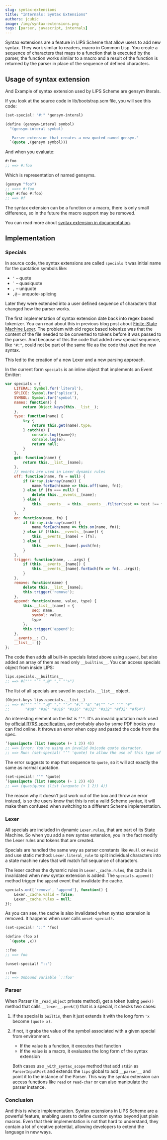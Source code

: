 ```yaml
---
slug: syntax-extensions
title: "Internals: Syntax Extensions"
authors: jcubic
image: /img/syntax-extensions.png
tags: [parser, javascript, internals]
---
```


Syntax extensions are a feature in LIPS Scheme that allow users to add new syntax. They work similar
to readers, macro in Common Lisp. You create a sequence of characters that maps to a function that
is executed by the parser, the function works similar to a macro and a result of the function is
returned by the parser in place of the sequence of defined characters.

<!-- truncate -->

## Usage of syntax extension

And Example of syntax extension used by LIPS Scheme are gensym literals.

If you look at the source code in lib/bootstrap.scm file, you will see this code:

```scheme
(set-special! "#:" 'gensym-interal)

(define (gensym-interal symbol)
  "(gensym-interal symbol)

   Parser extension that creates a new quoted named gensym."
  `(quote ,(gensym symbol)))
```

And when you evaluate:
```scheme
#:foo
;; ==> #:foo
```

Which is representation of named gensyms.

```scheme
(gensym "foo")
;; ==>> #:foo
(eq? #:foo #:foo)
;; ==> #f
```

The syntax extension can be a function or a macro, there is only small difference, so in the future
the macro support may be removed.

You can read more about [syntax extension in documentation](/docs/lips/extension#syntax-extensions).

## Implementation

### Specials

In source code, the syntax extensions are called `specials` it was initial name for the quotation symbols like:

* `'` – quote
* `` ` `` – quasiquote
* `` , `` – unquote
* `,@` – unquote-splicing

Later they were extended into a user defined sequence of characters that changed how the parser works.

The first implementation of syntax extension date back into regex based tokenizer. You can read
about this in previous blog post about [Finite-State Machine Lexer](/blog/lexer). The problem with
old regex based tokenize was that the content of the file needed to be converted to tokens before it
was passed to the parser. And because of this the code that added new special sequence, like `"#:"`,
could not be part of the same file as the code that used the new syntax.

This led to the creation of a new Lexer and a new parsing approach.

In the current form `specials` is an inline object that implements an Event Emitter:

```javascript
var specials = {
    LITERAL: Symbol.for('literal'),
    SPLICE: Symbol.for('splice'),
    SYMBOL: Symbol.for('symbol'),
    names: function() {
        return Object.keys(this.__list__);
    },
    type: function(name) {
        try {
            return this.get(name).type;
        } catch(e) {
            console.log({name});
            console.log(e);
            return null;
        }
    },
    get: function(name) {
        return this.__list__[name];
    },
    // events are used in Lexer dynamic rules
    off: function(name, fn = null) {
        if (Array.isArray(name)) {
            name.forEach(name => this.off(name, fn));
        } else if (fn === null) {
            delete this.__events__[name];
        } else {
            this.__events__ = this.__events__.filter(test => test !== fn);
        }
    },
    on: function(name, fn) {
        if (Array.isArray(name)) {
            name.forEach(name => this.on(name, fn));
        } else if (!this.__events__[name]) {
            this.__events__[name] = [fn];
        } else {
            this.__events__[name].push(fn);
        }
    },
    trigger: function(name, ...args) {
        if (this.__events__[name]) {
            this.__events__[name].forEach(fn => fn(...args));
        }
    },
    remove: function(name) {
        delete this.__list__[name];
        this.trigger('remove');
    },
    append: function(name, value, type) {
        this.__list__[name] = {
            seq: name,
            symbol: value,
            type
        };
        this.trigger('append');
    },
    __events__: {},
    __list__: {}
};
```

The code then adds all built-in specials listed above using `append`, but also added an array of them
as read only `__builtins__`. You can access specials object from inside LIPS:

```scheme
lips.specials.__builtins__
;; ==> #("'" "`" ",@" "," "'>")
```

The list of all specials are saved in `specials.__list__` object.

```scheme
(Object.keys lips.specials.__list__)
;; ==> #("'" "`" ",@" "," "'>" "#:" "&" "#\"" "~" "’" "#"
;;       "#u8" "#s8" "#u16" "#s16" "#u32" "#s32" "#f32" "#f64")
```

An interesting element on the list is `"’"`. It's an invalid quotation mark used by [official R7RS
specification](https://standards.scheme.org/unofficial/errata-corrected-r7rs.pdf), and probably also
by some PDF books you can find online. It throws an error when copy and pasted the code from the spec.

```scheme
’(quasiquote (list (unquote (+ 1 2)) 4))
;; ==> Error: You're using an invalid Unicode quote character.
;; ==> Run: (set-special! "’" 'quote) to allow the use of this type of quote at line 1
```

The error suggests to map that sequence to `quote`, so it will act exactly the same as normal
quotation.

```scheme
(set-special! "’" 'quote)
’(quasiquote (list (unquote (+ 1 2)) 4))
;; ==> (quasiquote (list (unquote (+ 1 2)) 4))
```

The reason why it doesn't just work out of the box and throw an error instead, is so the users know
that this is not a valid Scheme syntax, it will make them confused when switching to a different
Scheme implementation.

### Lexer

All specials are included in dynamic `Lexer.rules`, that are part of its State Machine.  So when you
add a new syntax extension, you in the fact modify the Lexer rules and tokens that are created.

Specials are handled the same way as parser constants like `#null` or `#void` and use static method:
`Lexer.literal_rule` to split individual characters into a state machine rules that will match full
sequance of characters.

The lexer caches the dynamic rules in `Lexer._cache.rules`, the cache is invalidated when new syntax
extension is added. The `specials.append()` method trigger the `append` event that invalidate the
cache.

```javascript
specials.on(['remove', 'append'], function() {
    Lexer._cache.valid = false;
    Lexer._cache.rules = null;
});
```

As you can see, the cache is also invalidated when syntax extension is removed. It happens when user
calls `unset-special!`.

```scheme
(set-special! "::" 'foo)

(define (foo x)
  `(quote ,x))

::foo
;; ==> foo

(unset-special! "::")

::foo
;; ==> Unbound variable `::foo'
```

### Parser

When Parser (In `_read_object` private method), get a token (using `peek()` method that calls
`__lexer__.peek()`) that is a special, it checks two cases:

1. if the special is `builtin`, then it just extends it with the long form `'x` become `(quote x)`.
2. if not, it grabs the value of the symbol associated with a given special from environment.

   * If the value is a function, it executes that function
   * If the value is a macro, it evaluates the long form of the syntax extension

   Both cases use `_with_syntax_scope` method that add `stdin` as `ParserInputPort` and extends the
   `lips` global to add `__parser__` and point it to the instance of the Parser. This way the syntax
   extension can access functions like `read` or `read-char` or can also manipulate the parser instance.

### Conclusion

And this is whole implementation. Syntax extensions in LIPS Scheme are a powerful feature, enabling
users to define custom syntax beyond just plain macros. Even that their implementation is not that
hard to understand, they contain a lot of creative potential, allowing developers to extend the
language in new ways.

